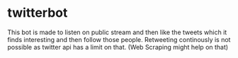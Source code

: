 # twitterbot

This bot is made to listen on public stream and then like the tweets which it finds interesting and then follow those people.
Retweeting continously is not possible as twitter api has a limit on that. (Web Scraping might help on that)
